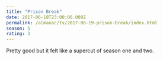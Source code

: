 ```yaml
---
title: "Prison Break"
date: 2017-06-18T23:00:00.000Z
permalink: /almanac/tv/2017-06-19-prison-break/index.html
season: 5
rating: 3
---
```


Pretty good but it felt like a supercut of season one and two.